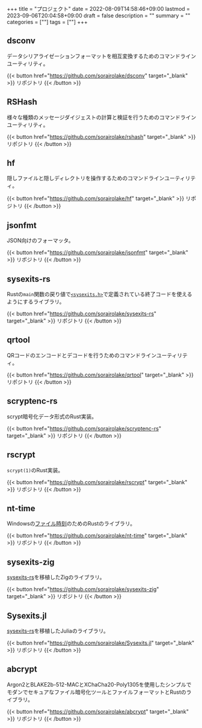 +++
title = "プロジェクト"
date = 2022-08-09T14:58:46+09:00
lastmod = 2023-09-06T20:04:58+09:00
draft = false
description = ""
summary = ""
categories = [""]
tags = [""]
+++

## dsconv

データシリアライゼーションフォーマットを相互変換するためのコマンドラインユーティリティ。

{{< button href="https://github.com/sorairolake/dsconv" target="_blank" >}}
リポジトリ
{{< /button >}}

## RSHash

様々な種類のメッセージダイジェストの計算と検証を行うためのコマンドラインユーティリティ。

{{< button href="https://github.com/sorairolake/rshash" target="_blank" >}}
リポジトリ
{{< /button >}}

## hf

隠しファイルと隠しディレクトリを操作するためのコマンドラインユーティリティ。

{{< button href="https://github.com/sorairolake/hf" target="_blank" >}}
リポジトリ
{{< /button >}}

## jsonfmt

JSON向けのフォーマッタ。

{{< button href="https://github.com/sorairolake/jsonfmt" target="_blank" >}}
リポジトリ
{{< /button >}}

## sysexits-rs

Rustの`main`関数の戻り値で[`<sysexits.h>`](https://man.openbsd.org/sysexits)で定義されている終了コードを使えるようにするライブラリ。

{{< button href="https://github.com/sorairolake/sysexits-rs" target="_blank" >}}
リポジトリ
{{< /button >}}

## qrtool

QRコードのエンコードとデコードを行うためのコマンドラインユーティリティ。

{{< button href="https://github.com/sorairolake/qrtool" target="_blank" >}}
リポジトリ
{{< /button >}}

## scryptenc-rs

scrypt暗号化データ形式のRust実装。

{{< button href="https://github.com/sorairolake/scryptenc-rs" target="_blank" >}}
リポジトリ
{{< /button >}}

## rscrypt

`scrypt(1)`のRust実装。

{{< button href="https://github.com/sorairolake/rscrypt" target="_blank" >}}
リポジトリ
{{< /button >}}

## nt-time

Windowsの[ファイル時刻](https://learn.microsoft.com/ja-jp/windows/win32/sysinfo/file-times)のためのRustのライブラリ。

{{< button href="https://github.com/sorairolake/nt-time" target="_blank" >}}
リポジトリ
{{< /button >}}

## sysexits-zig

[sysexits-rs](#sysexits-rs)を移植したZigのライブラリ。

{{< button href="https://github.com/sorairolake/sysexits-zig" target="_blank" >}}
リポジトリ
{{< /button >}}

## Sysexits.jl

[sysexits-rs](#sysexits-rs)を移植したJuliaのライブラリ。

{{< button href="https://github.com/sorairolake/Sysexits.jl" target="_blank" >}}
リポジトリ
{{< /button >}}

## abcrypt

Argon2とBLAKE2b-512-MACとXChaCha20-Poly1305を使用したシンプルでモダンでセキュアなファイル暗号化ツールとファイルフォーマットとRustのライブラリ。

{{< button href="https://github.com/sorairolake/abcrypt" target="_blank" >}}
リポジトリ
{{< /button >}}
